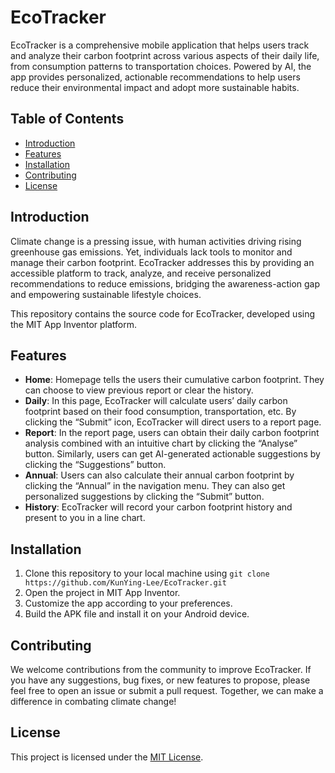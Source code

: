 # EcoTracker

EcoTracker is a comprehensive mobile application that helps users track and analyze their carbon footprint across various aspects of their daily life, from consumption patterns to transportation choices. Powered by AI, the app provides personalized, actionable recommendations to help users reduce their environmental impact and adopt more sustainable habits.

## Table of Contents
- [Introduction](#introduction)
- [Features](#features)
- [Installation](#installation)
- [Contributing](#contributing)
- [License](#license)

## Introduction
Climate change is a pressing issue, with human activities driving rising greenhouse gas emissions. Yet, individuals lack tools to monitor and manage their carbon footprint. EcoTracker addresses this by providing an accessible platform to track, analyze, and receive personalized recommendations to reduce emissions, bridging the awareness-action gap and empowering sustainable lifestyle choices.

This repository contains the source code for EcoTracker, developed using the MIT App Inventor platform.

## Features

- **Home**: Homepage tells the users their cumulative carbon footprint. They can choose to view previous report or clear the history. 
- **Daily**: In this page, EcoTracker will calculate users’ daily carbon footprint based on their food consumption, transportation, etc. By clicking the “Submit” icon, EcoTracker will direct users to a report page.
- **Report**: In the report page, users can obtain their daily carbon footprint analysis combined with an intuitive chart by clicking the “Analyse” button. Similarly, users can get AI-generated actionable suggestions by clicking the “Suggestions” button.
- **Annual**: Users can also calculate their annual carbon footprint by clicking the “Annual” in the navigation menu. They can also get personalized suggestions by clicking the “Submit” button.
- **History**: EcoTracker will record your carbon footprint history and present to you in a line chart.

## Installation
1. Clone this repository to your local machine using `git clone https://github.com/KunYing-Lee/EcoTracker.git`
2. Open the project in MIT App Inventor.
3. Customize the app according to your preferences.
4. Build the APK file and install it on your Android device.

## Contributing
We welcome contributions from the community to improve EcoTracker. If you have any suggestions, bug fixes, or new features to propose, please feel free to open an issue or submit a pull request. Together, we can make a difference in combating climate change!

## License
This project is licensed under the [MIT License](LICENSE).
